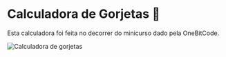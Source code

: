 # Calculadora de Gorjetas 💸
Esta calculadora foi feita no decorrer do minicurso dado pela OneBitCode.

 ![Calculadora de gorjetas](https://i.imgur.com/XuPatiJ.png)
 
